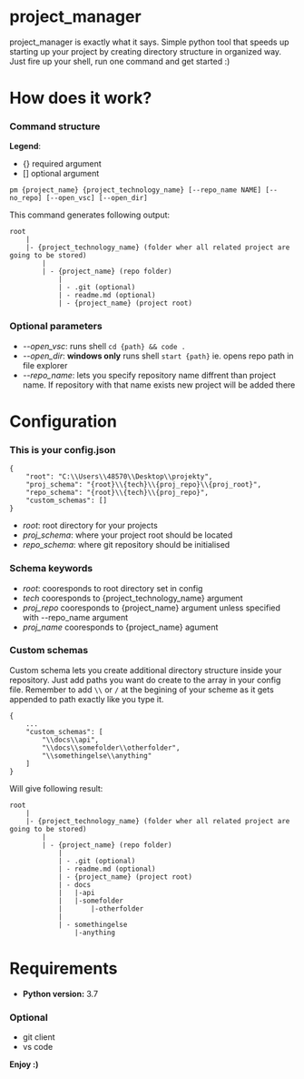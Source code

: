 # project_manager
project_manager is exactly what it says. Simple python tool that speeds up starting up your project by creating directory structure in organized way.
Just fire up your shell, run one command and get started :)

# How does it work?

### Command structure
**Legend**:
* {} required argument
* [] optional argument

```
pm {project_name} {project_technology_name} [--repo_name NAME] [--no_repo] [--open_vsc] [--open_dir]
```

This command generates following output:
```
root
    |
    |- {project_technology_name} (folder wher all related project are going to be stored)
        |
        | - {project_name} (repo folder)
            |
            | - .git (optional)
            | - readme.md (optional)
            | - {project_name} (project root)
```

### Optional parameters
* *--open_vsc*: runs shell `cd {path} && code .`
* *--open_dir*: **windows only** runs shell `start {path}` ie. opens repo path in file explorer
* *--repo_name*: lets you specify repository name diffrent than project name. If repository with that name exists new project will be added there

# Configuration

### This is your config.json
```
{
    "root": "C:\\Users\\48570\\Desktop\\projekty",
    "proj_schema": "{root}\\{tech}\\{proj_repo}\\{proj_root}",
    "repo_schema": "{root}\\{tech}\\{proj_repo}",
    "custom_schemas": []
}
```
* *root*: root directory for your projects
* *proj_schema*: where your project root should be located
* *repo_schema*: where git repository should be initialised

### Schema keywords
* *root*: cooresponds to root directory set in config
* *tech* cooresponds to {project_technology_name} argument
* *proj_repo* cooresponds to {project_name} argument unless specified with --repo_name argument
* *proj_name* cooresponds to {project_name} agument

### Custom schemas
Custom schema lets you create additional directory structure inside your repository.
Just add paths you want do create to the array in your config file.
Remember to add `\\` or `/` at the begining of your scheme as it gets appended to path exactly like you type it.
```
{
    ...
    "custom_schemas": [
        "\\docs\\api",
        "\\docs\\somefolder\\otherfolder",
        "\\somethingelse\\anything"
    ]
}
```
Will give following result:

```
root
    |
    |- {project_technology_name} (folder wher all related project are going to be stored)
        |
        | - {project_name} (repo folder)
            |
            | - .git (optional)
            | - readme.md (optional)
            | - {project_name} (project root)
            | - docs
            |   |-api
            |   |-somefolder
            |       |-otherfolder
            |
            | - somethingelse
                |-anything
```

# Requirements
* **Python version:** 3.7

### Optional
* git client
* vs code

**Enjoy :)**

